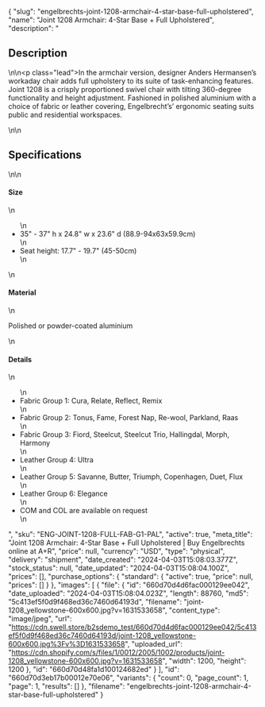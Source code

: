 {
  "slug": "engelbrechts-joint-1208-armchair-4-star-base-full-upholstered",
  "name": "Joint 1208 Armchair: 4-Star Base + Full Upholstered",
  "description": "<h2>Description</h2>\n<!-- split -->\n<p class=\"lead\">In the armchair version, designer Anders Hermansen’s workaday chair adds full upholstery to its suite of task-enhancing features. Joint 1208 is a crisply proportioned swivel chair with tilting 360-degree functionality and height adjustment. Fashioned in polished aluminium with a choice of fabric or leather covering, Engelbrecht’s’ ergonomic seating suits public and residential workspaces.  </p>\n<!-- split -->\n<h2>Specifications</h2>\n<!-- split -->\n<h4>Size</h4>\n<ul>\n<li>35\" - 37\" h x 24.8\" w x 23.6\" d (88.9-94x63x59.9cm)</li>\n<li>Seat height: 17.7\" - 19.7\" (45-50cm)</li>\n</ul>\n<h4>Material</h4>\n<p>Polished or powder-coated aluminium</p>\n<h4>Details</h4>\n<ul>\n<li>Fabric Group 1: Cura, Relate, Reflect, Remix</li>\n<li>Fabric Group 2: Tonus, Fame, Forest Nap, Re-wool, Parkland, Raas</li>\n<li>Fabric Group 3: Fiord, Steelcut, Steelcut Trio, Hallingdal, Morph, Harmony</li>\n<li>Leather Group 4: Ultra</li>\n<li>Leather Group 5: Savanne, Butter, Triumph, Copenhagen, Duet, Flux</li>\n<li>Leather Group 6: Elegance</li>\n<li>COM and COL are available on request</li>\n</ul>",
  "sku": "ENG-JOINT-1208-FULL-FAB-G1-PAL",
  "active": true,
  "meta_title": "Joint 1208 Armchair: 4-Star Base + Full Upholstered | Buy Engelbrechts online at A+R",
  "price": null,
  "currency": "USD",
  "type": "physical",
  "delivery": "shipment",
  "date_created": "2024-04-03T15:08:03.377Z",
  "stock_status": null,
  "date_updated": "2024-04-03T15:08:04.100Z",
  "prices": [],
  "purchase_options": {
    "standard": {
      "active": true,
      "price": null,
      "prices": []
    }
  },
  "images": [
    {
      "file": {
        "id": "660d70d4d6fac000129ee042",
        "date_uploaded": "2024-04-03T15:08:04.023Z",
        "length": 88760,
        "md5": "5c413ef5f0d9f468ed36c7460d64193d",
        "filename": "joint-1208_yellowstone-600x600.jpg?v=1631533658",
        "content_type": "image/jpeg",
        "url": "https://cdn.swell.store/b2sdemo_test/660d70d4d6fac000129ee042/5c413ef5f0d9f468ed36c7460d64193d/joint-1208_yellowstone-600x600.jpg%3Fv%3D1631533658",
        "uploaded_url": "https://cdn.shopify.com/s/files/1/0012/2005/1002/products/joint-1208_yellowstone-600x600.jpg?v=1631533658",
        "width": 1200,
        "height": 1200
      },
      "id": "660d70d48fa1d100124682ed"
    }
  ],
  "id": "660d70d3eb17b00012e70e06",
  "variants": {
    "count": 0,
    "page_count": 1,
    "page": 1,
    "results": []
  },
  "filename": "engelbrechts-joint-1208-armchair-4-star-base-full-upholstered"
}